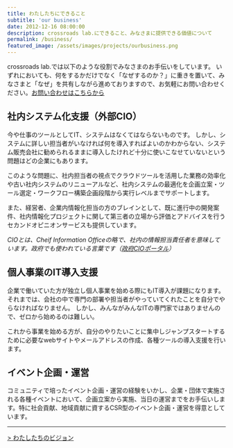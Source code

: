 ```yaml
---
title: わたしたちにできること
subtitle: 'our business'
date: 2012-12-16 08:00:00
description: crossroads lab.にできること、みなさまに提供できる価値について
permalink: /business/
featured_image: /assets/images/projects/ourbusiness.png
---
```

crossroads lab.では以下のような役割でみなさまのお手伝いをしています。
いずれにおいても、何をするかだけでなく「なぜするのか？」に重きを置いて、みなさまと「なぜ」を共有しながら進めておりますので、お気軽にお問い合わせください。[お問い合わせはこちらから](/contact/)

## 社内システム化支援（外部CIO）

今や仕事のツールとしてIT、システムはなくてはならないものです。
しかし、システムに詳しい担当者がいなければ何を導入すればよいのかわからない、システム販売会社に勧められるままに導入したけれど十分に使いこなせていないという問題はどの企業にもあります。

このような問題に、社内担当者の視点でクラウドツールを活用した業務の効率化や古い社内システムのリニューアルなど、社内システムの最適化を企画立案・ツール選定・ワークフロー構築企画段階から実行レベルまでサポートします。

また、経営者、企業内情報化担当の方のブレインとして、既に進行中の開発案件、社内情報化プロジェクトに関して第三者の立場から評価とアドバイスを行うセカンドオピニオンサービスも提供しています。

*CIOとは、Cheif Information Officeの略で、社内の情報担当責任者を意味しています。政府でも使われている言葉です（[政府CIOポータル](https://cio.go.jp)）*

## 個人事業のIT導入支援

企業で働いていた方が独立し個人事業を始める際にもIT導入が課題になります。
それまでは、会社の中で専門の部署や担当者がやっていてくれたことを自分でやらなければなりません。
しかし、みんながみんなITの専門家ではありませんので、ゼロから始めるのは難しい。

これから事業を始める方が、自分のやりたいことに集中しジャンプスタートするために必要なwebサイトやメールアドレスの作成、各種ツールの導入支援を行います。

## イベント企画・運営

コミュニティで培ったイベント企画・運営の経験をいかし、企業・団体で実施される各種イベントにおいて、企画立案から実施、当日の運営までをお手伝いします。特に社会貢献、地域貢献に資するCSR型のイベント企画・運営を得意としています。

---
[> わたしたちのビジョン](/aboutus/)
